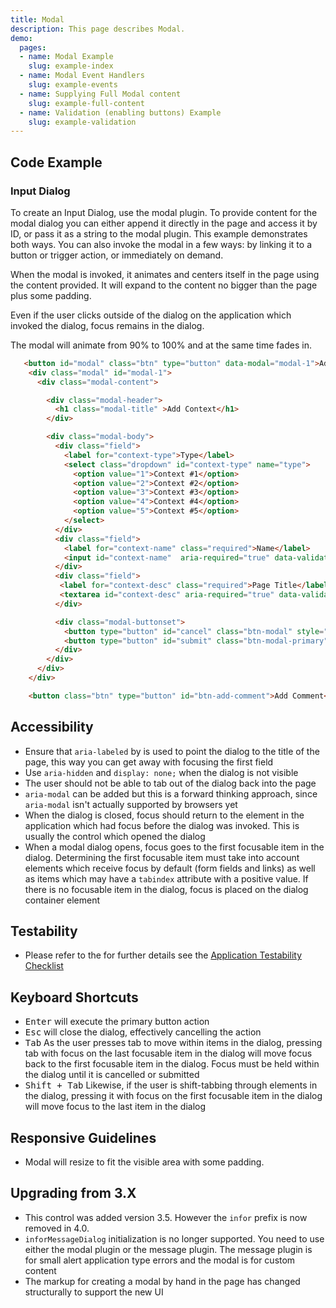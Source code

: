 ```yaml
---
title: Modal
description: This page describes Modal.
demo:
  pages:
  - name: Modal Example
    slug: example-index
  - name: Modal Event Handlers
    slug: example-events
  - name: Supplying Full Modal content
    slug: example-full-content
  - name: Validation (enabling buttons) Example
    slug: example-validation
---
```


## Code Example

### Input Dialog

To create an Input Dialog, use the modal plugin. To provide content for the modal dialog you can either append it directly in the page and access it by ID, or pass it as a string to the modal plugin. This example demonstrates both ways. You can also invoke the modal in a few ways: by linking it to a button or trigger action, or immediately on demand.

When the modal is invoked, it animates and centers itself in the page using the content provided. It will expand to the content no bigger than the page plus some padding.

Even if the user clicks outside of the dialog on the application which invoked the dialog, focus remains in the dialog.

The modal will animate from 90% to 100% and at the same time fades in.

```html
   <button id="modal" class="btn" type="button" data-modal="modal-1">Add Context</button>
    <div class="modal" id="modal-1">
      <div class="modal-content">

        <div class="modal-header">
          <h1 class="modal-title" >Add Context</h1>
        </div>

        <div class="modal-body">
          <div class="field">
            <label for="context-type">Type</label>
            <select class="dropdown" id="context-type" name="type">
              <option value="1">Context #1</option>
              <option value="2">Context #2</option>
              <option value="3">Context #3</option>
              <option value="4">Context #4</option>
              <option value="5">Context #5</option>
            </select>
          </div>
          <div class="field">
            <label for="context-name" class="required">Name</label>
            <input id="context-name"  aria-required="true" data-validate="required" name="context-name" type="text">
          </div>
          <div class="field">
           <label for="context-desc" class="required">Page Title</label>
           <textarea id="context-desc" aria-required="true" data-validate="required" name="context-desc"></textarea>
          </div>

          <div class="modal-buttonset">
            <button type="button" id="cancel" class="btn-modal" style="width:50%">Cancel</button>
            <button type="button" id="submit" class="btn-modal-primary" style="width:50%">Submit</button>
          </div>
        </div>
      </div>
    </div>

    <button class="btn" type="button" id="btn-add-comment">Add Comment</button>

```

## Accessibility

- Ensure that `aria-labeled` by is used to point the dialog to the title of the page, this way you can get away with focusing the first field
- Use `aria-hidden` and `display: none;` when the dialog is not visible
- The user should not be able to tab out of the dialog back into the page
- `aria-modal` can be added but this is a forward thinking approach, since `aria-modal` isn't actually supported by browsers yet
- When the dialog is closed, focus should return to the element in the application which had focus before the dialog was invoked. This is usually the control which opened the dialog
- When a modal dialog opens, focus goes to the first focusable item in the dialog. Determining the first focusable item must take into account elements which receive focus by default (form fields and links) as well as items which may have a `tabindex` attribute with a positive value. If there is no focusable item in the dialog, focus is placed on the dialog container element

## Testability

- Please refer to the for further details see the [Application Testability Checklist](https://design.infor.com/resources/application-testability-checklist)

## Keyboard Shortcuts

- <kbd>Enter</kbd> will execute the primary button action
- <kbd>Esc</kbd> will close the dialog, effectively cancelling the action
- <kbd>Tab</kbd> As the user presses tab to move within items in the dialog, pressing tab with focus on the last focusable item in the dialog will move focus back to the first focusable item in the dialog. Focus must be held within the dialog until it is cancelled or submitted
- <kbd>Shift + Tab</kbd> Likewise, if the user is shift-tabbing through elements in the dialog, pressing it with focus on the first focusable item in the dialog will move focus to the last item in the dialog

## Responsive Guidelines

- Modal will resize to fit the visible area with some padding.

## Upgrading from 3.X

- This control was added version 3.5. However the `infor` prefix is now removed in 4.0.
- `inforMessageDialog` initialization is no longer supported. You need to use either the modal plugin or the message plugin. The message plugin is for small alert application type errors and the modal is for custom content
- The markup for creating a modal by hand in the page has changed structurally to support the new UI
